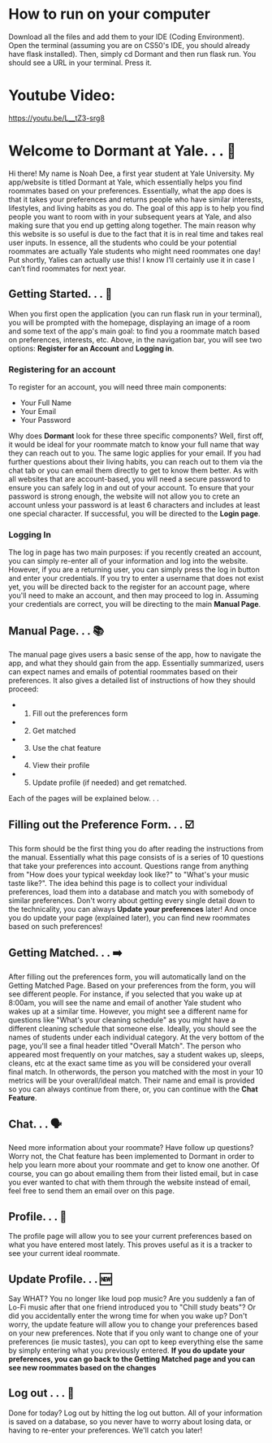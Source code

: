# How to run on your computer
Download all the files and add them to your IDE (Coding Environment). Open the terminal (assuming you are on CS50's IDE, you should already have flask installed). Then, simply cd Dormant and then run flask run. You should see a URL in your terminal. Press it. 

# Youtube Video:
https://youtu.be/L__tZ3-srg8

# Welcome to Dormant at Yale. . . 🛌
Hi there! My name is Noah Dee, a first year student at Yale University. My app/website is titled Dormant at Yale, which essentially helps you find roommates based on your preferences. Essentially, what the app does is that it takes your preferences and returns people who have similar interests, lifestyles, and living habits as you do. The goal of this app is to help you find people you want to room with in your subsequent years at Yale, and also making sure that you end up getting along together. The main reason why this website is so useful is due to the fact that it is in real time and takes real user inputs. In essence, all the students who could be your potential roommates are actually Yale students who might need roommates one day! Put shortly, Yalies can actually use this! I know I’ll certainly use it in case I can’t find roommates for next year.

## Getting Started. . . 🏁
When you first open the application (you can run flask run in your terminal), you will be prompted with the homepage, displaying an image of a room and some text of the app's main goal: to find you a roommate match based on preferences, interests, etc. Above, in the navigation bar, you will see two options: **Register for an Account** and **Logging in**.

### Registering for an account
To register for an account, you will need three main components:
* Your Full Name
* Your Email
* Your Password

Why does **Dormant** look for these three specific components? Well, first off, it would be ideal for your roommate match to know your full name that way they can reach out to you. The same logic applies for your email. If you had further questions about their living habits, you can reach out to them via the chat tab or you can email them directly to get to know them better. As with all websites that are account-based, you will need a secure password to ensure you can safely log in and out of your account. To ensure that your password is strong enough, the website will not allow you to crete an account unless your password is at least 6 characters and includes at least one special character. If successful, you will be directed to the **Login page**.

### Logging In
The log in page has two main purposes: if you recently created an account, you can simply re-enter all of your information and log into the website. However, if you are a returning user, you can simply press the log in button and enter your credentials. If you try to enter a username that does not exist yet, you will be directed back to the register for an account page, where you'll need to make an account, and then may proceed to log in. Assuming your credentials are correct, you will be directing to the main **Manual Page**.

## Manual Page. . . 📚
The manual page gives users a basic sense of the app, how to navigate the app, and what they should gain from the app. Essentially summarized, users can expect names and emails of potential roommates based on their preferences. It also gives a detailed list of instructions of how they should proceed:
* 1. Fill out the preferences form
* 2. Get matched
* 3. Use the chat feature
* 4. View their profile
* 5. Update profile (if needed) and get rematched.

Each of the pages will be explained below. . .

## Filling out the Preference Form. . . ☑️
This form should be the first thing you do after reading the instructions from the manual. Essentially what this page consists of is a series of 10 questions that take your preferences into account. Questions range from anything from "How does your typical weekday look like?" to "What's your music taste like?". The idea behind this page is to collect your individual preferences, load them into a database and match you with somebody of similar preferences. Don't worry about getting every single detail down to the technicality, you can always **Update your preferences** later! And once you do update your page (explained later), you can find new roommates based on such preferences!

## Getting Matched. . . ➡️
After filling out the preferences form, you will automatically land on the Getting Matched Page. Based on your preferences from the form, you will see different people. For instance, if you selected that you wake up at 8:00am, you will see the name and email of another Yale student who wakes up at a similar time. However, you might see a different name for questions like "What's your cleaning schedule" as you might have a different cleaning schedule that someone else. Ideally, you should see the names of students under each individual category. At the very bottom of the page, you'll see a final header titled "Overall Match". The person who appeared most frequently on your matches, say a student wakes up, sleeps, cleans, etc at the exact same time as you will be considered your overall final match. In otherwords, the person you matched with the most in your 10 metrics will be your overall/ideal match. Their name and email is provided so you can always continue from there, or, you can continue with the **Chat Feature**.

## Chat. . . 🗣️
Need more information about your roommate? Have follow up questions? Worry not, the Chat feature has been implemented to Dormant in order to help you learn more about your roommate and get to know one another. Of course, you can go about emailing them from their listed email, but in case you ever wanted to chat with them through the website instead of email, feel free to send them an email over on this page.

## Profile. . . 👤
The profile page will allow you to see your current preferences based on what you have entered most lately. This proves useful as it is a tracker to see your current ideal roommate.

## Update Profile. . . 🆕
Say WHAT? You no longer like loud pop music? Are you suddenly a fan of Lo-Fi music after that one friend introduced you to "Chill study beats"? Or did you accidentally enter the wrong time for when you wake up? Don't worry, the update feature will allow you to change your preferences based on your new preferences. Note that if you only want to change one of your preferences (ie music tastes), you can opt to keep everything else the same by simply entering what you previously entered. **If you do update your preferences, you can go back to the Getting Matched page and you can see new roommates based on the changes**

## Log out . . . 👋
Done for today? Log out by hitting the log out button. All of your information is saved on a database, so you never have to worry about losing data, or having to re-enter your preferences. We'll catch you later!